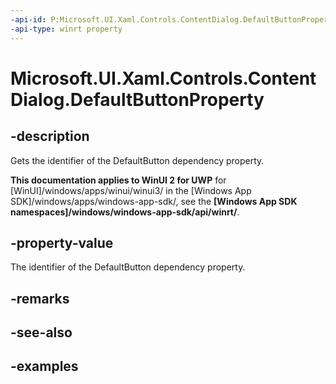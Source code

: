 ```yaml
---
-api-id: P:Microsoft.UI.Xaml.Controls.ContentDialog.DefaultButtonProperty
-api-type: winrt property
---
```


<!-- Property syntax.
public DependencyProperty DefaultButtonProperty { get; }
-->

# Microsoft.UI.Xaml.Controls.ContentDialog.DefaultButtonProperty

## -description
Gets the identifier of the DefaultButton dependency property.

**This documentation applies to WinUI 2 for UWP** for [WinUI]/windows/apps/winui/winui3/ in the [Windows App SDK]/windows/apps/windows-app-sdk/, see the **[Windows App SDK namespaces]/windows/windows-app-sdk/api/winrt/**.

## -property-value
The identifier of the DefaultButton dependency property.

## -remarks

## -see-also

## -examples

